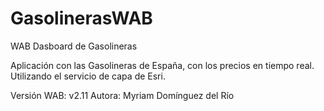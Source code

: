 # GasolinerasWAB
WAB Dasboard de Gasolineras

Aplicación con las Gasolineras de España, con los precios en tiempo real. Utilizando el servicio de capa de Esri.

Versión WAB: v2.11
Autora: Myriam Domínguez del Río
